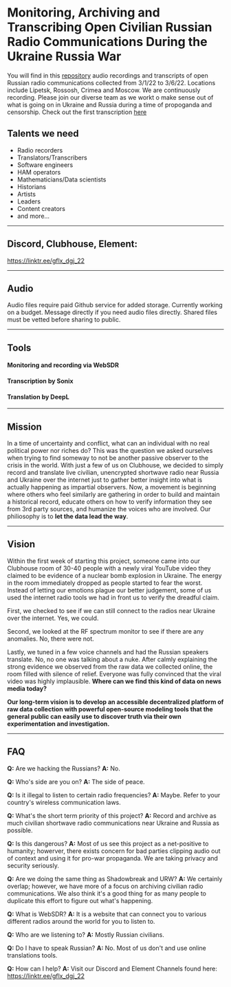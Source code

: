 # Monitoring, Archiving and Transcribing Open Civilian Russian Radio Communications During the Ukraine Russia War
You will find in this [repository](https://github.com/dgj-22/dgj-22-sigdump) audio recordings and transcripts of open Russian radio communications collected from 3/1/22 to 3/6/22. Locations include Lipetsk, Rossosh, Crimea and Moscow. We are continuously recording. Please join our diverse team as we workt o make sense out of what is going on in Ukraine and Russia during a time of propoganda and censorship. Check out the first transcription [here](https://raw.githubusercontent.com/dgj-22/dgj-22-sigdump/main/Transcriptions/Dump%201.1/1.1%20DGJ-22%20English.pdf)

## Talents we need
- Radio recorders
- Translators/Transcribers
- Software engineers
- HAM operators
- Mathematicians/Data scientists
- Historians
- Artists
- Leaders
- Content creators
- and more...

---
## Discord, Clubhouse, Element:
https://linktr.ee/gflx_dgj_22

---
## Audio
Audio files require paid Github service for added storage. Currently working on a budget. Message directly if you need audio files directly. Shared files must be vetted before sharing to public.

---
## Tools

#### Monitoring and recording via WebSDR

#### Transcription by Sonix

#### Translation by DeepL

---
## Mission
In a time of uncertainty and conflict, what can an individual with no real political power nor riches do? This was the question we asked ourselves when trying to find someway to not be another passive observer to the crisis in the world. With just a few of us on Clubhouse, we decided to simply record and translate live civilian, unencrypted shortwave radio near Russia and Ukraine over the internet just to gather better insight into what is actually happening as impartial observers. Now, a movement is beginning where others who feel similarly are gathering in order to build and maintain a historical record, educate others on how to verify information they see from 3rd party sources, and humanize the voices who are involved. Our philiosophy is to **let the data lead the way**.

---
## Vision
Within the first week of starting this project, someone came into our Clubhouse room of 30-40 people with a newly viral YouTube video they claimed to be evidence of a nuclear bomb explosion in Ukraine. The energy in the room immediately dropped as people started to fear the worst. Instead of letting our emotions plague our better judgement, some of us used the internet radio tools we had in front us to verify the dreadful claim. 

First, we checked to see if we can still connect to the radios near Ukraine over the internet. Yes, we could. 

Second, we looked at the RF spectrum monitor to see if there are any anomalies. No, there were not. 

Lastly, we tuned in a few voice channels and had the Russian speakers translate. No, no one was talking about a nuke. After calmly explaining the strong evidence we observed from the raw data we collected online, the room filled with silence of relief. Everyone was fully convinced that the viral video was highly implausible. **Where can we find this kind of data on news media today?** 

**Our long-term vision is to develop an accessible decentralized platform of raw data collection with powerful open-source modeling tools that the general public can easily use to discover truth via their own experimentation and investigation.**

---
## FAQ
**Q:** Are we hacking the Russians?
**A:** No.

**Q:** Who's side are you on?
**A:** The side of peace.

**Q:** Is it illegal to listen to certain radio frequencies?
**A:** Maybe. Refer to your country's wireless communication laws.

**Q:** What's the short term priority of this project?
**A:** Record and archive as much civilian shortwave radio communications near Ukraine and Russia as possible.

**Q:** Is this dangerous?
**A:** Most of us see this project as a net-positive to humanity; howerver, there exists concern for bad parties clipping audio out of context and using it for pro-war propaganda. We are taking privacy and security seriously.

**Q:** Are we doing the same thing as Shadowbreak and URW?
**A:** We certainly overlap; however, we have more of a focus on archiving civilian radio communications. We also think it's a good thing for as many people to duplicate this effort to figure out what's happening.

**Q:** What is WebSDR?
**A:** It is a website that can connect you to various different radios around the world for you to listen to.

**Q:** Who are we listening to?
**A:** Mostly Russian civilians.

**Q:** Do I have to speak Russian?
**A:** No. Most of us don't and use online translations tools.

**Q:** How can I help?
**A:** Visit our Discord and Element Channels found here: https://linktr.ee/gflx_dgj_22
